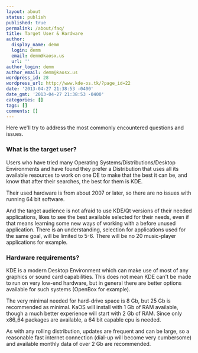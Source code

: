 ```yaml
---
layout: about
status: publish
published: true
permalink: /about/faq/
title: Target User & Hardware
author:
  display_name: demm
  login: demm
  email: demm@kaosx.us
  url: ''
author_login: demm
author_email: demm@kaosx.us
wordpress_id: 28
wordpress_url: http://www.kde-os.tk/?page_id=22
date: '2013-04-27 21:38:53 -0400'
date_gmt: '2013-04-27 21:38:53 -0400'
categories: []
tags: []
comments: []
---
```

Here we'll try to address the most commonly encountered questions and issues.

### What is the target user?

Users who have tried many Operating Systems/Distributions/Desktop Environments and have found they prefer a Distribution that uses all its available resources to work on one DE to make that the best it can be, and know that after their searches, the best for them is KDE.

Their used hardware is from about 2007 or later, so there are no issues with running 64 bit software.

And the target audience is not afraid to use KDE/Qt versions of their needed applications, likes to see the best available selected for their needs, even if that means learning some new ways of working with a before unused application. There is an understanding, selection for applications used for the same goal, will be limited to 5-6. There will be no 20 music-player applications for example.

### Hardware requirements?

KDE is a modern Desktop Environment which can make use of most of any graphics or sound card capabilities. This does not mean KDE can't be made to run on very low-end hardware, but in general there are better options available for such systems (OpenBox for example).

The very minimal needed for hard-drive space is 8 Gb, but 25 Gb is recommended as minimal. KaOS will install with 1 Gb of RAM available, though a much better experience will start with 2 Gb of RAM. Since only x86_64 packages are available, a 64 bit capable cpu is needed.

As with any rolling distribution, updates are frequent and can be large, so a reasonable fast internet connection (dial-up will become very cumbersome) and available monthly data of over 2 Gb are recommended.
